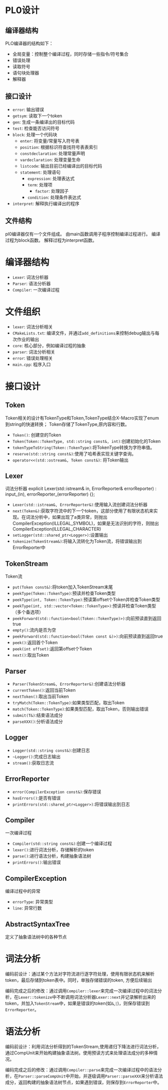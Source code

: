 # PL0设计
## 编译器结构
PLO编译器的结构如下：
- 全局变量：控制整个编译过程，同时存储一些指令/符号集合
- 错误处理
- 读取符号
- 语句块处理器
- 解释器
## 接口设计
- `error`: 输出错误
- `getsym`: 读取下一个token
- `gen`: 生成一条编译出的目标代码
- `test`: 检查能否访问符号
- `block`: 处理一个代码块
  - `enter`: 将变量/常量写入符号表
  - `position`: 根据标识符查找符号表表索引
  - `constdeclaration`: 处理常量声明
  - `vardeclaration`: 处理变量生命
  - `listcode`: 输出目前已经编译出的目标代码
  - `statement`: 处理语句
    - `expression`: 处理表达式
    - `term`: 处理项
      - `factor`: 处理因子
    - `condition`: 处理条件表达式
- `interpret`: 解释执行编译出的程序
## 文件结构
pl0编译器仅有一个文件组成。
由main函数调用子程序控制编译过程进行。
编译过程为block函数。
解释过程为interpret函数。
# 编译器结构
- `Lexer`: 词法分析器
- `Parser`: 语法分析器
- `Compiler`: 一次编译过程
# 文件组织
- `lexer`: 词法分析相关
- `CMakeLists.txt`: 编译文件，并通过`add_definitions`来控制debug输出与每次作业的输出
- `core`: 核心部分，例如编译过程的抽象
- `parser`: 词法分析相关
- `error`: 错误处理相关
- `main.cpp`: 程序入口
# 接口设计
## Token
Token相关的设计有TokenType和Token,TokenType结合X-Macro实现了enum到string的快速转换； Token存储了TokenType,原内容和行数。
- `Token()`: 创建空的Token
- `Token(Token::TokenType, std::string const&, int)`:创建初始化的Token
- `tokenTypeToString(Token::TokenType)`:将TokenType转换为字符串值。
- `reserve(std::string const&)`:使用了哈希表实现关键字查询。
- `operator<<(std::ostream&, Token const&)`: 将Token输出
## Lexer
词法分析器
explicit Lexer(std::istream& in, ErrorReporter& errorReporter) : input_(in), errorReporter_(errorReporter) {};
- `Lexer(std::istream&, ErrorReporter&)`:使用输入流创建词法分析器
- `next(Token&)`:获取字符流中的下一个token，这部分使用了有限状态机来实现。在词法分析中，如果出现了a类异常，则抛出CompilerException(ILLEGAL_SYMBOL)，如果是无法识别的字符，则抛出CompilerException(ILLEGAL_CHARACTER)
- `setLogger(std::shared_ptr<Logger>)`:设置输出
- `tokenize(TokenStream&)`:将输入流转化为Token流，将错误输出到ErrorReporter中
## TokenStream
Token流
- `put(Token const&)`:将token加入TokenStream末尾
- `peekType(Token::TokenType)`:预读并检查Token类型
- `peekType(int, Token::TokenType)`:预读第offset个Token并检查Token类型
- `peekType(int, std::vector<Token::TokenType>)`:预读并检查Token类型（多个备选项）
- `peekForward(std::function<bool(Token::TokenType)>)`:向前预读直到返回true
- `empty()`:流内是否为空
- `peekForward(std::function<bool(Token const &)>)`:向前预读直到返回true
- `peek()`:返回首个Token
- `peek(int offset)`:返回第offset个Token 
- `next()`:取出Token
## Parser
- `Parser(TokenStream&, ErrorReporter&)`:创建语法分析器
- `currentToken()`:返回当前Token
- `nextToken()`:取出当前Token
- `tryMatch(Token::TokenType)`:如果类型匹配，取出Token
- `match(Token::TokenType)`:如果类型匹配，取出Token，否则输出错误
- `submit(T&)`:结束语法成分
- `parseXXX()`:分析语法成分
## Logger
- `Logger(std::string const&)`:创建日志
- `~Logger()`:完成日志输出
- `stream()`:获取日志流
## ErrorReporter
- `error(CompilerException const&)`:保存错误
- `hasErrors()`:是否有错误
- `printErrors(std::shared_ptr<Logger>)`:将错误输出到日志
## Compiler
一次编译过程
- `Compiler(std::string const&)`:创建一个编译过程
- `lexer()`:进行词法分析，存储解析的token
- `parse()`:进行语法分析，构建抽象语法树
- `printErrors()`:输出错误

## CompilerException
编译过程中的异常
- `errorType`: 异常类型
- `line`: 异常行数

## AbstractSyntaxTree

定义了抽象语法树中的各种节点

#  词法分析

编码前设计：通过某个方法对字符流进行逐字符处理，使用有限状态机来解析token，最后存储到token表中。同时，单独存储错误的token, 方便后续输出

编码完成之后的修改：通过调用`Compiler::lexer`来完成一次编译过程中的词法分析，在`Lexer::tokenize`中不断调用词法分析器`Lexer::next`并记录解析出来的token，并加入`TokenStream`中，如果是错误的token(如`&`,`|`)，则保存错误到`ErrorReporter`。

# 语法分析
编码前设计：利用词法分析得到的TokenStream,使用递归下降法进行词法分析，通过CompUnit来开始构建抽象语法树。使用预读方式来处理语法成分的多种情况。

编码完成之后的修改：通过调用`Compiler::parse`来完成一次编译过程中的语法分析，在`Parser::parseCompUnit`中开始，并逐级调用`Parser::parseXXX`来分析语法成分，返回构建的抽象语法树节点，如果遇到错误，则保存到`ErrorReporter`中。